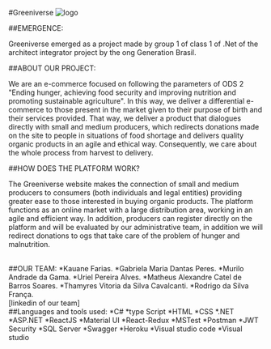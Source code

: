 #Greeniverse
![logo](https://i.imgur.com/lhUs159.jpg)

##EMERGENCE:
<p>Greeniverse emerged as a project made by group 1 of class 1 of .Net of the architect integrator project by the ong Generation Brasil.</p>
##ABOUT OUR PROJECT:
<p>
We are an e-commerce focused on following the parameters of ODS 2 "Ending hunger, achieving food security and improving nutrition and promoting sustainable agriculture". In this way, we deliver a differential e-commerce to those present in the market given to their purpose of birth and their services provided.
That way, we deliver a product that dialogues directly with small and medium producers, which redirects donations made on the site to people in situations of food shortage and delivers quality organic products in an agile and ethical way. Consequently, we care about the whole process from harvest to delivery.
</p>
##HOW DOES THE PLATFORM WORK?
<p>
The Greeniverse website makes the connection of small and medium producers to consumers (both individuals and legal entities) providing greater ease to those interested in buying organic products. The platform functions as an online market with a large distribution area, working in an agile and efficient way. In addition, producers can register directly on   the platform and will be evaluated by our administrative team, in addition we will redirect donations to ogs that take care of the problem of hunger and malnutrition.
</p>
<br/>
##OUR TEAM:
*Kauane Farias.
*Gabriela Maria Dantas Peres.
*Murilo Andrade da Gama.
*Uriel Pereira Alves.
*Matheus Alexandre Catel de Barros Soares.
*Thamyres Vitoria da Silva Cavalcanti.
*Rodrigo da Silva França.
<br/>
[linkedin of our team]
<https://linktr.ee/g1dotnet>
 <br/>
##Languages and tools used:
*C#
*type Script
*HTML
*CSS
*.NET
*ASP.NET
*ReactJS
*Material UI
*React-Redux
*MSTest
*Postman
*JWT Security
*SQL Server
*Swagger
*Heroku
*Visual studio code
*Visual studio
